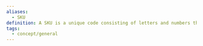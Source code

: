 ```yaml
---
aliases:
  - SKU
definition: A SKU is a unique code consisting of letters and numbers that identify characteristics about each product.
tags:
  - concept/general
---
```

